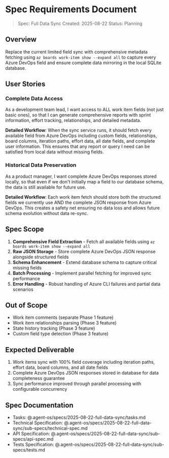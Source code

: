 # Spec Requirements Document

> Spec: Full Data Sync
> Created: 2025-08-22
> Status: Planning

## Overview

Replace the current limited field sync with comprehensive metadata fetching using `az boards work-item show --expand all` to capture every Azure DevOps field and ensure complete data mirroring in the local SQLite database.

## User Stories

### Complete Data Access

As a development team lead, I want access to ALL work item fields (not just basic ones), so that I can generate comprehensive reports with sprint information, effort tracking, relationships, and detailed metadata.

**Detailed Workflow**: When the sync service runs, it should fetch every available field from Azure DevOps including custom fields, relationships, board columns, iteration paths, effort data, all date fields, and complete user information. This ensures that any report or query I need can be satisfied from local data without missing fields.

### Historical Data Preservation

As a product manager, I want complete Azure DevOps responses stored locally, so that even if we don't initially map a field to our database schema, the data is still available for future use.

**Detailed Workflow**: Each work item fetch should store both the structured fields we currently use AND the complete JSON response from Azure DevOps. This creates a safety net ensuring no data loss and allows future schema evolution without data re-sync.

## Spec Scope

1. **Comprehensive Field Extraction** - Fetch all available fields using `az boards work-item show --expand all`
2. **Raw JSON Storage** - Store complete Azure DevOps JSON response alongside structured fields
3. **Schema Enhancement** - Extend database schema to capture critical missing fields
4. **Batch Processing** - Implement parallel fetching for improved sync performance
5. **Error Handling** - Robust handling of Azure CLI failures and partial data scenarios

## Out of Scope

- Work item comments (separate Phase 1 feature)
- Work item relationships parsing (Phase 3 feature)  
- State history tracking (Phase 3 feature)
- Custom field type detection (Phase 3 feature)

## Expected Deliverable

1. Work items sync with 100% field coverage including iteration paths, effort data, board columns, and all date fields
2. Complete Azure DevOps JSON responses stored in database for data completeness guarantee
3. Sync performance improved through parallel processing with configurable concurrency

## Spec Documentation

- Tasks: @.agent-os/specs/2025-08-22-full-data-sync/tasks.md
- Technical Specification: @.agent-os/specs/2025-08-22-full-data-sync/sub-specs/technical-spec.md
- API Specification: @.agent-os/specs/2025-08-22-full-data-sync/sub-specs/api-spec.md
- Tests Specification: @.agent-os/specs/2025-08-22-full-data-sync/sub-specs/tests.md
